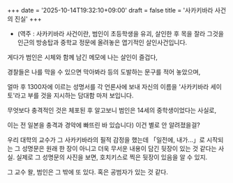 +++
date = '2025-10-14T19:32:10+09:00'
draft = false
title = '사카키바라 사건의 진실'
+++

 - (역주 : 사카키바라 사건이란, 범인이 초등학생을 유괴, 살인한 후 목을 잘라 그것을 인근의 방송탑과 중학교 정문에 올려놓은 엽기적인 살인사건입니다.

게다가 범인은 시체와 함께 남긴 메모에 나는 살인이 즐겁다,

경찰들은 나를 막을 수 있으면 막아봐라 등의 도발하는 문구를 적어 놓았으며,

얼마 후 1300자에 이르는 성명서를 각 언론사에 보내 자신의 이름을 '사카키바라 세이토'라고 부를 것을 지시하는 담대함 마저 보입니다.

무엇보다 충격적인 것은 체포된 후 알고보니 범인은 14세의 중학생이었다는 사실로,

이는 전 일본을 충격과 경악에 빠뜨린 바 있습니다) 이건 별로 안 알려졌을걸?

우리 대학의 교수가 그 사카키바라의 필적 감정을 했는데 「일전에, 내가...」로 시작되는 그 성명문은 원래 한 장이 아니고 더욱 무서운 내용이 담긴 뒷장이 있는 것 같다는 사실. 실제로 그 성명문의 사진을 보면, 호치키스로 찍은 뒷장이 있음을 알 수 있지.

그 교수 왈, 범인은 그 밖에 또 있다. 혹은 공범자가 있는 것 같다.